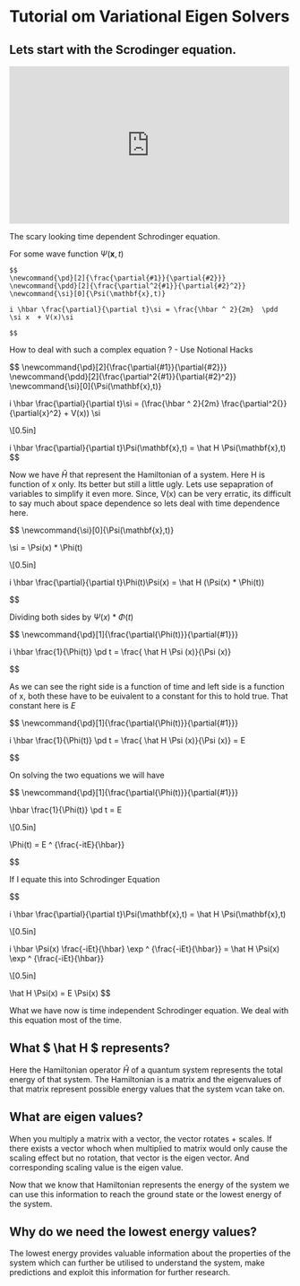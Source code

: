 # Tutorial om Variational Eigen Solvers

## Lets start with the Scrodinger equation.

<iframe width="500" height="281"
 src="https://www.getyarn.io/yarn-clip/eddce405-0154-4b32-9b2f-d2dabc776104/embed?autoplay=false"
 frameborder="0"></iframe>

The scary looking time dependent Schrodinger equation.

For some wave function $\Psi(\mathbf{x},t)$
```
$$ 
\newcommand{\pd}[2]{\frac{\partial{#1}}{\partial{#2}}}
\newcommand{\pdd}[2]{\frac{\partial^2{#1}}{\partial{#2}^2}}
\newcommand{\si}[0]{\Psi(\mathbf{x},t)}

i \hbar \frac{\partial}{\partial t}\si = \frac{\hbar ^ 2}{2m}  \pdd \si x  + V(x)\si

$$
```

How to deal with such a complex equation ? - Use Notional Hacks

$$
\newcommand{\pd}[2]{\frac{\partial{#1}}{\partial{#2}}}
\newcommand{\pdd}[2]{\frac{\partial^2{#1}}{\partial{#2}^2}}
\newcommand{\si}[0]{\Psi(\mathbf{x},t)}



i \hbar \frac{\partial}{\partial t}\si = (\frac{\hbar ^ 2}{2m} \frac{\partial^2{}}{\partial{x}^2} +  V(x)) \si

\\[0.5in]

i \hbar \frac{\partial}{\partial t}\Psi(\mathbf{x},t) = \hat H \Psi(\mathbf{x},t)
$$

Now we have $\hat H$ that represent the Hamiltonian of a system. Here H is function of x only.
Its better but still a little ugly. Lets use sepapration of variables to simplify it even more.
Since, V(x) can be very erratic, its difficult to say much about space dependence so lets deal with time dependence here.

$$
\newcommand{\si}[0]{\Psi(\mathbf{x},t)} 

\si = \Psi(x) * \Phi(t)

\\[0.5in]

i \hbar \frac{\partial}{\partial t}\Phi(t)\Psi(x) = \hat H (\Psi(x) * \Phi(t))

$$

Dividing both sides by $\Psi(x) * \Phi(t)$

$$
\newcommand{\pd}[1]{\frac{\partial{\Phi(t)}}{\partial{#1}}}

i \hbar \frac{1}{\Phi(t)} \pd t = \frac{ \hat H \Psi (x)}{\Psi (x)}

$$

As we can see the right side is a function of time and left side is a function of x, both these have to be euivalent to a constant for this to hold true. That constant here is $E$

$$
\newcommand{\pd}[1]{\frac{\partial{\Phi(t)}}{\partial{#1}}}

i \hbar \frac{1}{\Phi(t)} \pd t = \frac{ \hat H \Psi (x)}{\Psi (x)} = E

$$

On solving the two equations we will have 

$$ 
\newcommand{\pd}[1]{\frac{\partial{\Phi(t)}}{\partial{#1}}}

\hbar \frac{1}{\Phi(t)} \pd t = E

\\[0.5in]

\Phi(t) = E ^ {\frac{-itE}{\hbar}}

$$

If I equate this into Schrodinger Equation

$$

i \hbar \frac{\partial}{\partial t}\Psi(\mathbf{x},t) = \hat H \Psi(\mathbf{x},t)

\\[0.5in]

i \hbar \Psi(x) \frac{-iEt}{\hbar} \exp ^ {\frac{-iEt}{\hbar}}  = \hat H \Psi(x) \exp ^ {\frac{-iEt}{\hbar}}

\\[0.5in]

\hat H \Psi(x) = E \Psi(x)
$$

What we have now is time independent Schrodinger equation. We deal with this equation most of the time.

## What $ \hat H $ represents?

Here the Hamiltonian operator  $\hat H$ of a quantum system represents the total energy of that system. The Hamiltonian is a matrix and the eigenvalues of that matrix represent possible energy values that the system vcan take on.

## What are eigen values?

When you multiply a matrix with a vector, the vector rotates + scales. If there exists a vector whoch when multiplied to matrix would only cause the scaling effect but no rotation, that vector is the eigen vector. And corresponding scaling value is the eigen value.

Now that we know that Hamiltonian represents the energy of the system we can use this information to reach the ground state or the lowest energy of the system. 

## Why do we need the lowest energy values?

The lowest energy provides valuable information about the properties of the system which can further be utilised to understand the system, make predictions and exploit this information for further research.
